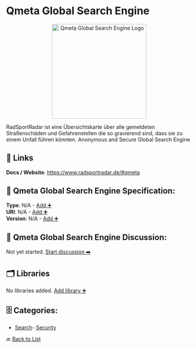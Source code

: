 # Qmeta Global Search Engine
<p align="center">
    <img width="256" src="https://raw.githubusercontent.com/apis-list/apis-list/main/apis/qmeta-global-search-engine/logo_256x256.png" alt="Qmeta Global Search Engine Logo"/>
</p>
RadSportRadar ist eine Übersichtskarte über alle gemeldeten Straßenschäden und Gefahrenstellen die so gravierend sind, dass sie zu einem Unfall führen könnten. Anonymous and Secure Global Search Engine

##  🔗 Links
**Docs / Website**: https://www.radsportradar.de/#qmeta

## 🧬 Qmeta Global Search Engine Specification:
**Type**: N/A - [Add ➕](https://github.com/apis-list/apis-list/edit/main/apis.yaml#L16007)  
**URI**: N/A - [Add ➕](https://github.com/apis-list/apis-list/edit/main/apis.yaml#L16007)  
**Version**: N/A - [Add ➕](https://github.com/apis-list/apis-list/edit/main/apis.yaml#L16007)

## 💬 Qmeta Global Search Engine Discussion:
Not yet started. [Start discussion ➡️](https://github.com/apis-list/apis-list/discussions/new)

## 🗂️ Libraries

No libraries added. [Add library ➕](https://github.com/apis-list/apis-list/edit/main/apis.yaml#L16007)    


## 🗄️ Categories:
- [Search](https://github.com/apis-list/apis-list#search-)- [Security](https://github.com/apis-list/apis-list#security-)

🔙  [Back to List](https://github.com/apis-list/apis-list)
